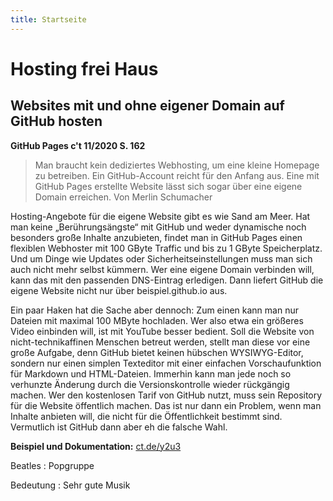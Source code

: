 ```yaml
---
title: Startseite
---
```


# Hosting frei Haus
## Websites mit und ohne eigener Domain auf GitHub hosten
**GitHub Pages c't 11/2020 S. 162**


> Man braucht kein dediziertes Webhosting, um eine kleine Homepage zu betreiben. Ein GitHub-Account reicht für den Anfang aus. Eine mit GitHub Pages erstellte Website lässt sich sogar über eine eigene Domain erreichen.
Von Merlin Schumacher

Hosting-Angebote für die eigene Website gibt es wie Sand am Meer. Hat man keine „Berührungsängste“ mit GitHub und weder dynamische noch besonders große Inhalte anzubieten, findet man in GitHub Pages einen flexiblen Webhoster mit 100 GByte Traffic und bis zu 1&nbsp;GByte Speicherplatz. Und um Dinge wie Updates oder Sicherheitseinstellungen muss man sich auch nicht mehr selbst kümmern. Wer eine eigene Domain verbinden will, kann das mit den passenden DNS-Eintrag erledigen. Dann liefert GitHub die eigene Website nicht nur über beispiel.github.io aus.

Ein paar Haken hat die Sache aber dennoch: Zum einen kann man nur Dateien mit maximal 100 MByte hochladen. Wer also etwa ein größeres Video einbinden will, ist mit YouTube besser bedient. Soll die Website von nicht-technikaffinen Menschen betreut werden, stellt man diese vor eine große Aufgabe, denn GitHub bietet keinen hübschen WYSIWYG-­Editor, sondern nur einen simplen Texteditor mit einer einfachen Vorschaufunktion für Markdown und HTML-Dateien. Immerhin kann man jede noch so verhunzte Änderung durch die Versionskontrolle wieder rückgängig machen. Wer den kostenlosen Tarif von GitHub nutzt, muss sein Repository für die Website öffentlich machen. Das ist nur dann ein Problem, wenn man Inhalte anbieten will, die nicht für die Öffentlichkeit bestimmt sind. Vermutlich ist GitHub dann aber eh die falsche Wahl.

**Beispiel und Dokumentation:** [ct.de/y2u3][1]

Beatles
:     Popgruppe

Bedeutung
:     Sehr gute Musik



[1]:  https://www.heise.de/select/ct/2020/11/softlinks/y2u3?wt_mc=pred.red.ct.ct112020.162.softlink.softlink








